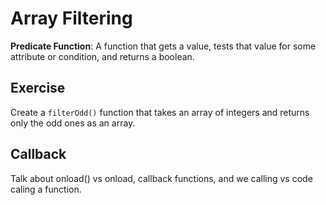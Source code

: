 # Array Filtering


**Predicate Function**: A function that gets a value, tests that value for some attribute or condition, and returns a boolean.

## Exercise

Create a `filterOdd()` function that takes an array of integers and returns only the odd ones as an array.

## Callback

Talk about onload() vs onload, callback functions, and we calling vs code caling a function.
